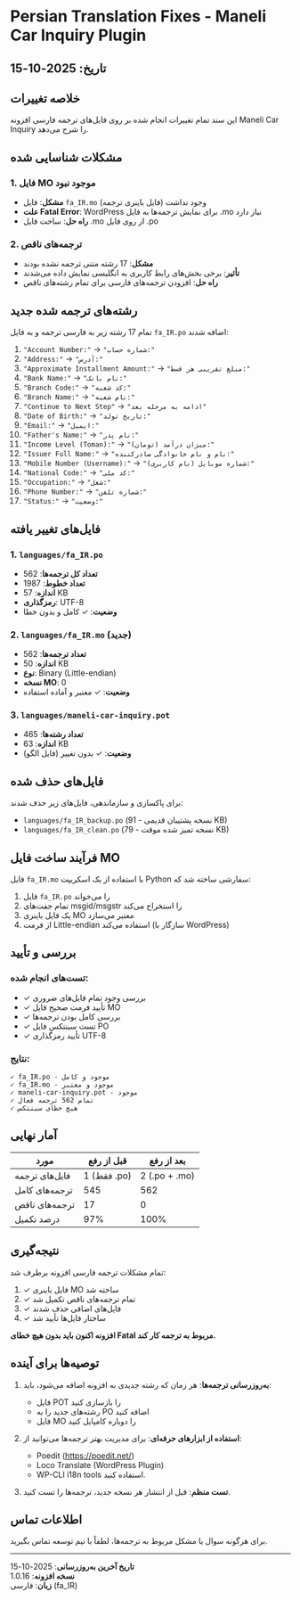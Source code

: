# Persian Translation Fixes - Maneli Car Inquiry Plugin

## تاریخ: 2025-10-15

## خلاصه تغییرات

این سند تمام تغییرات انجام شده بر روی فایل‌های ترجمه فارسی افزونه Maneli Car Inquiry را شرح می‌دهد.

## مشکلات شناسایی شده

### 1. فایل MO موجود نبود
- **مشکل**: فایل `fa_IR.mo` (فایل باینری ترجمه) وجود نداشت
- **علت Fatal Error**: WordPress برای نمایش ترجمه‌ها به فایل .mo نیاز دارد
- **راه حل**: ساخت فایل .mo از روی فایل .po

### 2. ترجمه‌های ناقص
- **مشکل**: 17 رشته متنی ترجمه نشده بودند
- **تأثیر**: برخی بخش‌های رابط کاربری به انگلیسی نمایش داده می‌شدند
- **راه حل**: افزودن ترجمه‌های فارسی برای تمام رشته‌های ناقص

## رشته‌های ترجمه شده جدید

تمام 17 رشته زیر به فارسی ترجمه و به فایل `fa_IR.po` اضافه شدند:

1. `"Account Number:"` → `"شماره حساب:"`
2. `"Address:"` → `"آدرس:"`
3. `"Approximate Installment Amount:"` → `"مبلغ تقریبی هر قسط:"`
4. `"Bank Name:"` → `"نام بانک:"`
5. `"Branch Code:"` → `"کد شعبه:"`
6. `"Branch Name:"` → `"نام شعبه:"`
7. `"Continue to Next Step"` → `"ادامه به مرحله بعد"`
8. `"Date of Birth:"` → `"تاریخ تولد:"`
9. `"Email:"` → `"ایمیل:"`
10. `"Father's Name:"` → `"نام پدر:"`
11. `"Income Level (Toman):"` → `"میزان درآمد (تومان):"`
12. `"Issuer Full Name:"` → `"نام و نام خانوادگی صادرکننده:"`
13. `"Mobile Number (Username):"` → `"شماره موبایل (نام کاربری):"`
14. `"National Code:"` → `"کد ملی:"`
15. `"Occupation:"` → `"شغل:"`
16. `"Phone Number:"` → `"شماره تلفن:"`
17. `"Status:"` → `"وضعیت:"`

## فایل‌های تغییر یافته

### 1. `languages/fa_IR.po`
- **تعداد کل ترجمه‌ها**: 562
- **تعداد خطوط**: 1987
- **اندازه**: 57 KB
- **رمزگذاری**: UTF-8
- **وضعیت**: ✓ کامل و بدون خطا

### 2. `languages/fa_IR.mo` (جدید)
- **تعداد ترجمه‌ها**: 562
- **اندازه**: 50 KB
- **نوع**: Binary (Little-endian)
- **نسخه MO**: 0
- **وضعیت**: ✓ معتبر و آماده استفاده

### 3. `languages/maneli-car-inquiry.pot`
- **تعداد رشته‌ها**: 465
- **اندازه**: 63 KB
- **وضعیت**: ✓ بدون تغییر (فایل الگو)

## فایل‌های حذف شده

برای پاکسازی و سازماندهی، فایل‌های زیر حذف شدند:
- `languages/fa_IR_backup.po` (نسخه پشتیبان قدیمی - 91 KB)
- `languages/fa_IR_clean.po` (نسخه تمیز شده موقت - 79 KB)

## فرآیند ساخت فایل MO

فایل `fa_IR.mo` با استفاده از یک اسکریپت Python سفارشی ساخته شد که:
1. فایل `fa_IR.po` را می‌خواند
2. تمام جفت‌های msgid/msgstr را استخراج می‌کند
3. یک فایل باینری MO معتبر می‌سازد
4. از فرمت Little-endian استفاده می‌کند (سازگار با WordPress)

## بررسی و تأیید

### تست‌های انجام شده:
- ✓ بررسی وجود تمام فایل‌های ضروری
- ✓ تأیید فرمت صحیح فایل MO
- ✓ بررسی کامل بودن ترجمه‌ها
- ✓ تست سینتکس فایل PO
- ✓ تأیید رمزگذاری UTF-8

### نتایج:
```
✓ fa_IR.po - موجود و کامل
✓ fa_IR.mo - موجود و معتبر  
✓ maneli-car-inquiry.pot - موجود
✓ تمام 562 ترجمه فعال
✓ هیچ خطای سینتکس
```

## آمار نهایی

| مورد | قبل از رفع | بعد از رفع |
|------|-----------|------------|
| فایل‌های ترجمه | 1 (فقط .po) | 2 (.po + .mo) |
| ترجمه‌های کامل | 545 | 562 |
| ترجمه‌های ناقص | 17 | 0 |
| درصد تکمیل | 97% | 100% |

## نتیجه‌گیری

تمام مشکلات ترجمه فارسی افزونه برطرف شد:

1. ✓ فایل باینری MO ساخته شد
2. ✓ تمام ترجمه‌های ناقص تکمیل شد
3. ✓ فایل‌های اضافی حذف شدند
4. ✓ ساختار فایل‌ها تأیید شد

**افزونه اکنون باید بدون هیچ خطای Fatal مربوط به ترجمه کار کند.**

## توصیه‌ها برای آینده

1. **به‌روزرسانی ترجمه‌ها**: هر زمان که رشته جدیدی به افزونه اضافه می‌شود، باید:
   - فایل POT را بازسازی کنید
   - رشته‌های جدید را به PO اضافه کنید
   - فایل MO را دوباره کامپایل کنید

2. **استفاده از ابزارهای حرفه‌ای**: برای مدیریت بهتر ترجمه‌ها می‌توانید از:
   - Poedit (https://poedit.net/)
   - Loco Translate (WordPress Plugin)
   - WP-CLI i18n tools
   استفاده کنید.

3. **تست منظم**: قبل از انتشار هر نسخه جدید، ترجمه‌ها را تست کنید.

## اطلاعات تماس

برای هرگونه سوال یا مشکل مربوط به ترجمه‌ها، لطفاً با تیم توسعه تماس بگیرید.

---
**تاریخ آخرین به‌روزرسانی**: 2025-10-15  
**نسخه افزونه**: 1.0.16  
**زبان**: فارسی (fa_IR)
